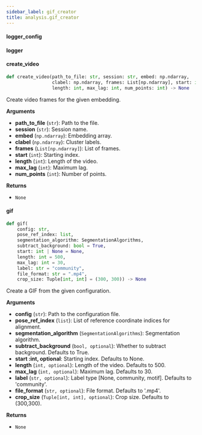 ```yaml
---
sidebar_label: gif_creator
title: analysis.gif_creator
---
```


#### logger\_config

#### logger

#### create\_video

```python
def create_video(path_to_file: str, session: str, embed: np.ndarray,
                 clabel: np.ndarray, frames: List[np.ndarray], start: int,
                 length: int, max_lag: int, num_points: int) -> None
```

Create video frames for the given embedding.

**Arguments**

* **path_to_file** (`str`): Path to the file.
* **session** (`str`): Session name.
* **embed** (`np.ndarray`): Embedding array.
* **clabel** (`np.ndarray`): Cluster labels.
* **frames** (`List[np.ndarray]`): List of frames.
* **start** (`int`): Starting index.
* **length** (`int`): Length of the video.
* **max_lag** (`int`): Maximum lag.
* **num_points** (`int`): Number of points.

**Returns**

* `None`

#### gif

```python
def gif(
    config: str,
    pose_ref_index: list,
    segmentation_algorithm: SegmentationAlgorithms,
    subtract_background: bool = True,
    start: int | None = None,
    length: int = 500,
    max_lag: int = 30,
    label: str = "community",
    file_format: str = ".mp4",
    crop_size: Tuple[int, int] = (300, 300)) -> None
```

Create a GIF from the given configuration.

**Arguments**

* **config** (`str`): Path to the configuration file.
* **pose_ref_index** (`list`): List of reference coordinate indices for alignment.
* **segmentation_algorithm** (`SegmentationAlgorithms`): Segmentation algorithm.
* **subtract_background** (`bool, optional`): Whether to subtract background. Defaults to True.
* **start :int, optional**: Starting index. Defaults to None.
* **length** (`int, optional`): Length of the video. Defaults to 500.
* **max_lag** (`int, optional`): Maximum lag. Defaults to 30.
* **label** (`str, optional`): Label type [None, community, motif]. Defaults to &#x27;community&#x27;.
* **file_format** (`str, optional`): File format. Defaults to &#x27;.mp4&#x27;.
* **crop_size** (`Tuple[int, int], optional`): Crop size. Defaults to (300,300).

**Returns**

* `None`

